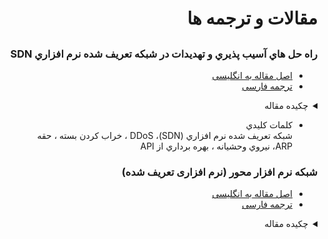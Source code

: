 <div dir="rtl">

# مقالات و ترجمه ها

## 

### راه حل هاي آسيب پذيري و تهديدات در شبکه تعريف شده نرم افزاري SDN

- <a href="SDN-En.pdf">اصل مقاله به انگلیسی</a>
- <a href="SDN-Fa.pdf">ترجمه فارسی</a>

<a name="Summary1"></a>
<details>
<summary>چکیده مقاله</summary>
>- در جهان در حال پيشرفت امروز، اندازه و الزامات شبکه ها افزايش مي يابد که مي تواند سنگين باشد زيرا حرکت با سوئيچ ها کاملاً بي نظم است. SDN   به برنامه ريزي و اجراي مستقل سوئيچ ها کمک مي کند. SDN   روشي براي ايجاد قابليت برنامه ريزي براي توسعه برنامه هاي شبکه با جدا کردن سطح کنترل از سطح داده است. امنيت شبکه تعريف شده نرم افزاري (SDN) يک موضوع آزاد است. جدا کردن سطح کنترل از سطح داده ، تعدادي از چالش هاي امنيتي مانند حمله مرد در وسط (MITM) ، انکار سرويس (DoS) ، حملات اشباع بيش از حد و غيره را باز مي کند. در اين مقاله ، ما به بررسي اجمالي شبکه تعريف شده نرم افزاري (SDN) ، چالش ها ، مشکلات و راه حل هاي آنها پرداخته ايم. ابتدا ، ما در مورد معماري   SDN ، به دنبال آن توضيحات تهديدات و در آخر ، پيشنهاد برخي راه حل ها براي تعبيه کردن امنيت بحث کرديم. 
</details>

- کلمات کليدي<br>
شبکه تعريف شده نرم افزاري (SDN)، DDoS ، خراب کردن بسته ، حقه  ARP، نيروي وحشيانه ، بهره برداري از  API



### شبکه نرم افزار محور (نرم افزاری تعريف شده)

- <a href="Software Defined Networking-En.pdf">اصل مقاله به انگلیسی</a>
- <a href="Software Defined Networking-Fa.pdf">ترجمه فارسی</a>

<a name="Summary2"></a>
<details>
<summary>چکیده مقاله</summary>
>- این مقاله مفهوم شبکه نرم افزار محور (SDN) را بررسی می کند، که واسط جنوبی آن می تواند از طریق پروتکل Open Flow  اعمال شود. هدف از این مطالعه، کشف معماری SDN و استاندارد Open Flow  با برخی جزئیات است. علاوه بر این، به دنبال اجرای ابزارهای خود در شبکه شرکت نفت هستند. شبیه سازی با استفاده از ترکیب شبیه ساز شبکه Mininet و کنترل کننده Ryu با استفاده از اسکریپت های پایتون انجام می-شود. 
</details>
